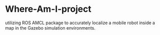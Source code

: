 # Where-Am-I-project
utilizing  ROS AMCL package to accurately localize a mobile robot inside a map in the Gazebo simulation environments.
